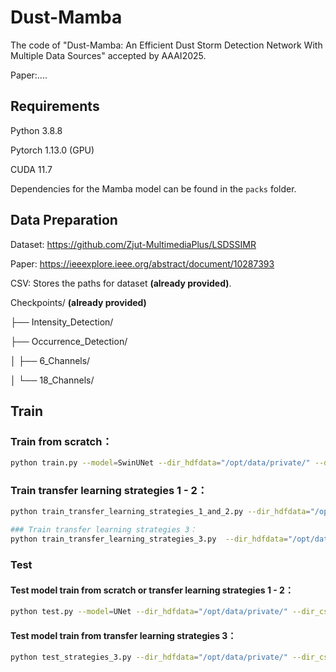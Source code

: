 # Dust-Mamba
The code of "Dust-Mamba: An Efficient Dust Storm Detection Network With Multiple Data Sources" accepted by AAAI2025.

Paper:....

## Requirements

Python 3.8.8

Pytorch 1.13.0 (GPU)

CUDA 11.7

Dependencies for the Mamba model can be found in the `packs` folder.

## Data Preparation

Dataset: https://github.com/Zjut-MultimediaPlus/LSDSSIMR 

Paper:  https://ieeexplore.ieee.org/abstract/document/10287393

CSV:  Stores the paths for dataset **(already provided)**.

Checkpoints/ **(already provided)**

├── Intensity_Detection/ 

├── Occurrence_Detection/ 

│   ├── 6_Channels/ 

│   └── 18_Channels/ 

## Train


### Train from scratch：
```bash
python train.py --model=SwinUNet --dir_hdfdata="/opt/data/private/" --dir_csv="/opt/data/private/"  --cfg=detect_cfg.yml --save=tmp_dustdetect
```


### Train transfer learning strategies 1 - 2：
```bash
python train_transfer_learning_strategies_1_and_2.py --dir_hdfdata="/opt/data/private/" --dir_csv="/opt/data/private/" --dir_pretrained_model="/root/my_model/checkpoint/Occurrence_Detection/18 Channels/Dust-Mamba.pth" --train_all_params=True --cfg=detect_cfg.yml --save=tmp_dustdetect
```

```bash
### Train transfer learning strategies 3：
python train_transfer_learning_strategies_3.py  --dir_hdfdata="/opt/data/private/" --dir_csv="/opt/data/private/"  --cfg=detect_cfg.yml --save=tmp_dustdetect
```

### Test

#### Test model train from scratch or  transfer learning strategies 1 - 2：
```bash
python test.py --model=UNet --dir_hdfdata="/opt/data/private/" --dir_csv="/opt/data/private/" --dir_checkpoint="/root/my_model/checkpoint/Intensity_Detection/Dust-Mamba_train_from_scratch.pth" --cfg=detect_cfg.yml --save=tmp_dustdetect
```


#### Test model train from transfer learning strategies 3：
```bash
python test_strategies_3.py --dir_hdfdata="/opt/data/private/" --dir_csv="/opt/data/private/" --dir_checkpoint="/root/my_model/checkpoint/Intensity_Detection/Dust-Mamba_joint_training.pth" --cfg=detect_cfg.yml --save=tmp_dustdetect
```
